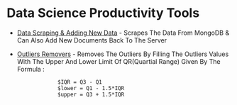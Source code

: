# Data Science Productivity Tools

- [Data Scraping & Adding New Data](https://github.com/Darkbeast747474/Data_Science_productivity_tools/blob/main/Data_Scrape_Mongo.ipynb) - Scrapes The Data From MongoDB & Can Also Add New Documents Back To The Server 

- [Outliers Removers]() - Removes The Outliers By Filling The Outliers Values With The Upper And Lower Limit Of QR(Quartial Range) Given By The Formula :

```
				$IQR = Q3 - Q1
				$lower = Q1 - 1.5*IQR
				$upper = Q3 + 1.5*IQR
```

